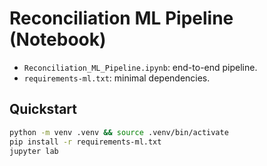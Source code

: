 # Reconciliation ML Pipeline (Notebook)

- `Reconciliation_ML_Pipeline.ipynb`: end-to-end pipeline.
- `requirements-ml.txt`: minimal dependencies.

## Quickstart
```bash
python -m venv .venv && source .venv/bin/activate
pip install -r requirements-ml.txt
jupyter lab
```
